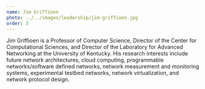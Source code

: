 ```yaml
---
name: Jim Griffioen
photo: ../../images/leadership/jim-griffioen.jpg
order: 3
---
```

Jim Griffioen is a Professor of Computer Science, Director of the Center for Computational Sciences, and Director of the Laboratory for Advanced Networking at the University of Kentucky. His research interests include future network architectures, cloud computing, programmable networks/software defined networks, network measurement and monitoring systems, experimental testbed networks, network virtualization, and network protocol design.